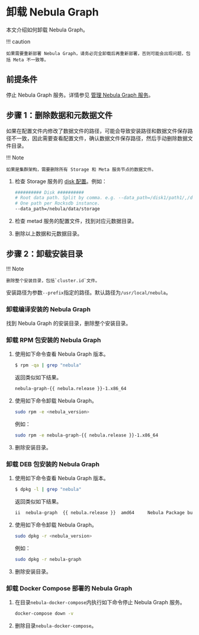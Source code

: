 # 卸载 Nebula Graph

本文介绍如何卸载 Nebula Graph。

!!! caution

    如果需要重新部署 Nebula Graph，请务必完全卸载后再重新部署，否则可能会出现问题，包括 Meta 不一致等。

## 前提条件

停止 Nebula Graph 服务。详情参见 [管理 Nebula Graph 服务](../2.quick-start/5.start-stop-service.md)。

## 步骤 1：删除数据和元数据文件

如果在配置文件内修改了数据文件的路径，可能会导致安装路径和数据文件保存路径不一致，因此需要查看配置文件，确认数据文件保存路径，然后手动删除数据文件目录。

!!! Note

    如果是集群架构，需要删除所有 Storage 和 Meta 服务节点的数据文件。

1. 检查 Storage 服务的 [disk 配置](../5.configurations-and-logs/1.configurations/4.storage-config.md#disk)。例如：

    ```bash
    ########## Disk ##########
    # Root data path. Split by comma. e.g. --data_path=/disk1/path1/,/disk2/path2/
    # One path per Rocksdb instance.
    --data_path=/nebula/data/storage
    ```

2. 检查 metad 服务的配置文件，找到对应元数据目录。

3. 删除以上数据和元数据目录。

## 步骤 2：卸载安装目录

!!! Note

    删除整个安装目录，包括`cluster.id`文件。

安装路径为参数`--prefix`指定的路径。默认路径为`/usr/local/nebula`。

### 卸载编译安装的 Nebula Graph

找到 Nebula Graph 的安装目录，删除整个安装目录。

### 卸载 RPM 包安装的 Nebula Graph

1. 使用如下命令查看 Nebula Graph 版本。

    ```bash
    $ rpm -qa | grep "nebula"
    ```

    返回类似如下结果。

    ```bash
    nebula-graph-{{ nebula.release }}-1.x86_64
    ```

2. 使用如下命令卸载 Nebula Graph。

    ```bash
    sudo rpm -e <nebula_version>
    ```

    例如：

    ```bash
    sudo rpm -e nebula-graph-{{ nebula.release }}-1.x86_64
    ```

3. 删除安装目录。

### 卸载 DEB 包安装的 Nebula Graph

1. 使用如下命令查看 Nebula Graph 版本。

    ```bash
    $ dpkg -l | grep "nebula"
    ```

    返回类似如下结果。

    ```bash
    ii  nebula-graph  {{ nebula.release }}  amd64     Nebula Package built using CMake
    ```

2. 使用如下命令卸载 Nebula Graph。

    ```bash
    sudo dpkg -r <nebula_version>
    ```

    例如：

    ```bash
    sudo dpkg -r nebula-graph
    ```

3. 删除安装目录。

### 卸载 Docker Compose 部署的 Nebula Graph

1. 在目录`nebula-docker-compose`内执行如下命令停止 Nebula Graph 服务。

    ```bash
    docker-compose down -v
    ```

2. 删除目录`nebula-docker-compose`。
